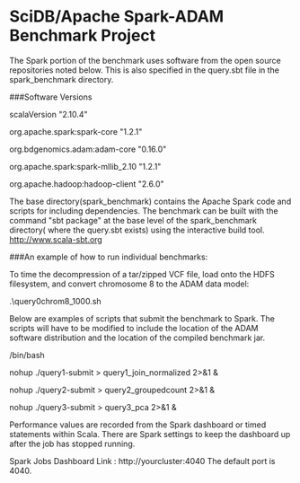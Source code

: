 # SciDB/Apache Spark-ADAM Benchmark Project

The Spark portion of the benchmark uses software from the open source repositories noted below. This is also specified in the query.sbt file in the spark_benchmark directory. 

###Software Versions

scalaVersion  "2.10.4"


org.apache.spark:spark-core   "1.2.1"


org.bdgenomics.adam:adam-core "0.16.0"


org.apache.spark:spark-mllib_2.10 "1.2.1"


org.apache.hadoop:hadoop-client  "2.6.0"

The base directory(spark_benchmark) contains the Apache Spark code and scripts for including dependencies. 
The benchmark can be built with the command "sbt package" at the base level of the spark_benchmark directory( where the query.sbt exists) using the interactive build tool.   http://www.scala-sbt.org

###An example of how to run individual benchmarks:

To time the decompression of a tar/zipped VCF file, load onto the HDFS filesystem, and convert chromosome 8 to the ADAM data model:


.\query0chrom8_1000.sh

Below are examples of scripts that submit the benchmark to Spark. The scripts will have to be modified to include the location of the ADAM software distribution and the location of the compiled benchmark jar.  

/bin/bash


nohup ./query1-submit > query1_join_normalized 2>&1 &


nohup ./query2-submit > query2_groupedcount 2>&1 &


nohup ./query3-submit > query3_pca 2>&1 &

Performance values are recorded from the Spark dashboard or timed statements within Scala. There are Spark settings to keep the dashboard up after the job has stopped running. 

Spark Jobs Dashboard Link : http://yourcluster:4040 The default port is 4040. 




